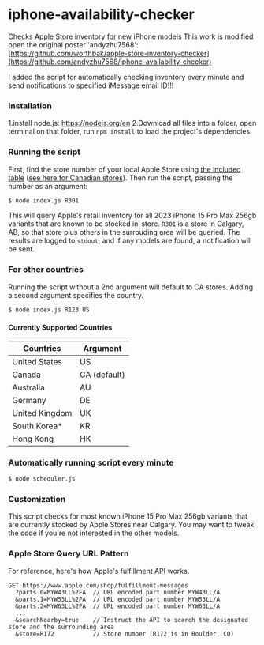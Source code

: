 # iphone-availability-checker
Checks Apple Store inventory for new iPhone models
This work is modified open the original poster 'andyzhu7568':
[https://github.com/worthbak/apple-store-inventory-checker](https://github.com/andyzhu7568/iphone-availability-checker)

I added the script for automatically checking inventory every minute and send notifications to specified iMessage email ID!!!

### Installation 
1.install node.js:
https://nodejs.org/en
2.Download all files into a folder, open terminal on that folder, run `npm install` to load the project's dependencies. 

### Running the script
First, find the store number of your local Apple Store using [the included table](./apple-store-numbers-us.md) ([see here for Canadian stores](./apple-store-numbers-canada.md)). Then run the script, passing the number as an argument:

```sh
$ node index.js R301
```

This will query Apple's retail inventory for all 2023 iPhone 15 Pro Max 256gb variants that are known to be stocked in-store. `R301` is a store in Calgary, AB, so that store plus others in the surrouding area will be queried. The results are logged to `stdout`, and if any models are found, a notification will be sent. 

### For other countries

Running the script without a 2nd argument will default to CA stores. Adding a second argument specifies the country.
```sh
$ node index.js R123 US
```

#### Currently Supported Countries
| Countries         | Argument     |
| ----------------- | ------------ |
| United States     | US           |
| Canada            | CA (default) |
| Australia         | AU           |
| Germany           | DE           |
| United Kingdom    | UK           |
| South Korea*      | KR           |
| Hong Kong         | HK           |



### Automatically running script every minute

```sh
$ node scheduler.js
```

### Customization 
This script checks for most known iPhone 15 Pro Max 256gb variants that are currently stocked by Apple Stores near Calgary.
You may want to tweak the code if you're not interested in the other models.

### Apple Store Query URL Pattern
For reference, here's how Apple's fulfillment API works.

```
GET https://www.apple.com/shop/fulfillment-messages
  ?parts.0=MYW43LL%2FA  // URL encoded part number MYW43LL/A
  &parts.1=MYW53LL%2FA  // URL encoded part number MYW53LL/A
  &parts.2=MYW63LL%2FA  // URL encoded part number MYW63LL/A
  ...
  &searchNearby=true    // Instruct the API to search the designated store and the surrounding area
  &store=R172           // Store number (R172 is in Boulder, CO)
```
